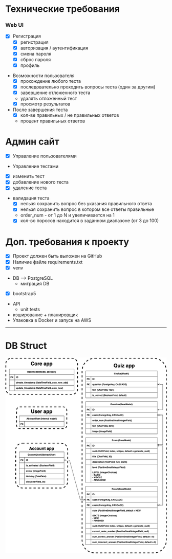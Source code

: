 # Технические требования

### Web UI
- [x] Регистрация
    - [x] регистрация
    - [x] авторизация / аутентификация
    - [x] смена пароля
    - [x] сброс пароля
    - [x] профиль
    
- Возможности пользователя
    - [x] прохождение любого теста
    - [x] последовательно проходить вопросы теста (один за другим)
    - [x] завершение отложенного теста
    - удалять отложенный тест  
    - [x] просмотр результатов
    
- После завершения теста
    - [x] кол-ве правильных / не правильных ответов
    - процент правильных ответов

# Админ сайт
- [x] Управление пользователями
-  Управление тестами
  - [x] изменить тест
  - [x] добавление нового теста
  - [x] удаление теста
  - валидация теста
    - [x] нельзя сохранить вопрос без указания правильного ответа
    - [x] нельзя сохранить вопрос в котором все ответы правильные
    - order_num - от 1 до N и увеличивается на 1
    - [x] кол-во поросов находится в заданном диапазоне (от 3 до 100)
  
# Доп. требования к проекту
- [x] Проект должен быть выложен на GitHub
- [x] Наличие файле requirements.txt
- [x] venv
- DB --> PostgreSQL
  - миграция DB
- [x] bootstrap5
- API
  - unit tests
- кэширование + планировщик
- Упаковка в Docker и запуск на AWS
---
# DB Struct
![db_struct](quiz.drawio.png)
